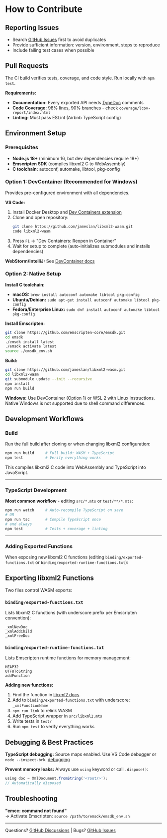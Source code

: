 # How to Contribute

## Reporting Issues

- Search [GitHub Issues](https://github.com/jameslan/libxml2-wasm/issues) first to avoid duplicates
- Provide sufficient information: version, environment, steps to reproduce
- Include failing test cases when possible

## Pull Requests

The CI build verifies tests, coverage, and code style. Run locally with `npm test`.

**Requirements:**
- **Documentation:** Every exported API needs [TypeDoc](https://typedoc.org/guides/doccomments/) comments
- **Code Coverage:** 98% lines, 90% branches - check `coverage/lcov-report/index.html`
- **Linting:** Must pass ESLint (Airbnb TypeScript config)

## Environment Setup

### Prerequisites

- **Node.js 18+** (minimum 16, but dev dependencies require 18+)
- **Emscripten SDK** (compiles libxml2 C to WebAssembly)
- **C toolchain:** autoconf, automake, libtool, pkg-config

### Option 1: DevContainer (Recommended for Windows)

Provides pre-configured environment with all dependencies.

**VS Code:**
1. Install Docker Desktop and [Dev Containers extension](https://marketplace.visualstudio.com/items?itemName=ms-vscode-remote.remote-containers)
2. Clone and open repository:
   ```bash
   git clone https://github.com/jameslan/libxml2-wasm.git
   code libxml2-wasm
   ```
3. Press `F1` → "Dev Containers: Reopen in Container"
4. Wait for setup to complete (auto-initializes submodules and installs dependencies)

**WebStorm/IntelliJ:** See [DevContainer docs](https://www.jetbrains.com/help/webstorm/connect-to-devcontainer.html)

### Option 2: Native Setup

**Install C toolchain:**

- **macOS:** `brew install autoconf automake libtool pkg-config`
- **Ubuntu/Debian:** `sudo apt-get install autoconf automake libtool pkg-config`
- **Fedora/Enterprise Linux:** `sudo dnf install autoconf automake libtool pkg-config`

**Install Emscripten:**
```bash
git clone https://github.com/emscripten-core/emsdk.git
cd emsdk
./emsdk install latest
./emsdk activate latest
source ./emsdk_env.sh
```

**Build:**
```bash
git clone https://github.com/jameslan/libxml2-wasm.git
cd libxml2-wasm
git submodule update --init --recursive
npm install
npm run build
```

**Windows:** Use DevContainer (Option 1) or WSL 2 with Linux instructions. Native Windows is not supported due to shell command differences.

## Development Workflows

### Build

Run the full build after cloning or when changing libxml2 configuration:
```bash
npm run build     # Full build: WASM + TypeScript
npm test          # Verify everything works
```

This compiles libxml2 C code into WebAssembly and TypeScript into JavaScript.

---

### TypeScript Development

**Most common workflow** - editing `src/*.mts` or `test/**/*.mts`:

```bash
npm run watch     # Auto-recompile TypeScript on save
# OR
npm run tsc       # Compile TypeScript once
# and always
npm test          # Tests + coverage + linting
```

---

### Adding Exported Functions

When exposing new libxml2 C functions (editing `binding/exported-functions.txt` or `binding/exported-runtime-functions.txt`):



## Exporting libxml2 Functions

Two files control WASM exports:

### `binding/exported-functions.txt`
Lists libxml2 C functions (with underscore prefix per Emscripten convention):
```
_xmlNewDoc
_xmlAddChild
_xmlFreeDoc
```

### `binding/exported-runtime-functions.txt`
Lists Emscripten runtime functions for memory management:
```
HEAP32
UTF8ToString
addFunction
```

**Adding new functions:**
1. Find the function in [libxml2 docs](https://gnome.pages.gitlab.gnome.org/libxml2/html/index.html)
2. Add to `binding/exported-functions.txt` with underscore: `_xmlFunctionName`
3. `npm run link` to relink WASM
4. Add TypeScript wrapper in `src/libxml2.mts`
5. Write tests in `test/`
6. Run `npm test` to verify everything works

## Debugging & Best Practices

**TypeScript debugging:** Source maps enabled. Use VS Code debugger or `node --inspect-brk`. [debugging](https://nodejs.org/en/learn/getting-started/debugging)

**Prevent memory leaks:** Always use `using` keyword or call `.dispose()`:
```typescript
using doc = XmlDocument.fromString('<root/>');
// Automatically disposed
```

## Troubleshooting

**"emcc: command not found"**  
→ Activate Emscripten: `source /path/to/emsdk/emsdk_env.sh`

---

Questions? [GitHub Discussions](https://github.com/jameslan/libxml2-wasm/discussions) | Bugs? [GitHub Issues](https://github.com/jameslan/libxml2-wasm/issues)

